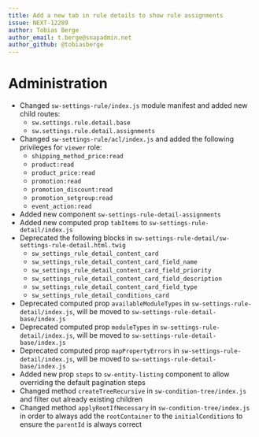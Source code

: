 ```yaml
---
title: Add a new tab in rule details to show rule assignments
issue: NEXT-12289
author: Tobias Berge
author_email: t.berge@snapadmin.net 
author_github: @tobiasberge
---
```

# Administration
* Changed `sw-settings-rule/index.js` module manifest and added new child routes:
    * `sw.settings.rule.detail.base`
    * `sw.settings.rule.detail.assignments`
* Changed `sw-settings-rule/acl/index.js` and added the following privileges for `viewer` role:
    * `shipping_method_price:read`
    * `product:read`
    * `product_price:read`
    * `promotion:read`
    * `promotion_discount:read`
    * `promotion_setgroup:read`
    * `event_action:read`
* Added new component `sw-settings-rule-detail-assignments`
* Added new computed prop `tabItems` to `sw-settings-rule-detail/index.js`
* Deprecated the following blocks in `sw-settings-rule-detail/sw-settings-rule-detail.html.twig`
    * `sw_settings_rule_detail_content_card`
    * `sw_settings_rule_detail_content_card_field_name`
    * `sw_settings_rule_detail_content_card_field_priority`
    * `sw_settings_rule_detail_content_card_field_description`
    * `sw_settings_rule_detail_content_card_field_type`
    * `sw_settings_rule_detail_conditions_card`
* Deprecated computed prop `availableModuleTypes` in `sw-settings-rule-detail/index.js`, will be moved to `sw-settings-rule-detail-base/index.js`
* Deprecated computed prop `moduleTypes` in `sw-settings-rule-detail/index.js`, will be moved to `sw-settings-rule-detail-base/index.js`
* Deprecated computed prop `mapPropertyErrors` in `sw-settings-rule-detail/index.js`, will be moved to `sw-settings-rule-detail-base/index.js`
* Added new prop `steps` to `sw-entity-listing` component to allow overriding the default pagination steps
* Changed method `createTreeRecursive` in `sw-condition-tree/index.js` and filter out already existing children
* Changed method `applyRootIfNecessary` in `sw-condition-tree/index.js` in order to always add the `rootContainer` to the `initialConditions` to ensure the `parentId` is always correct

